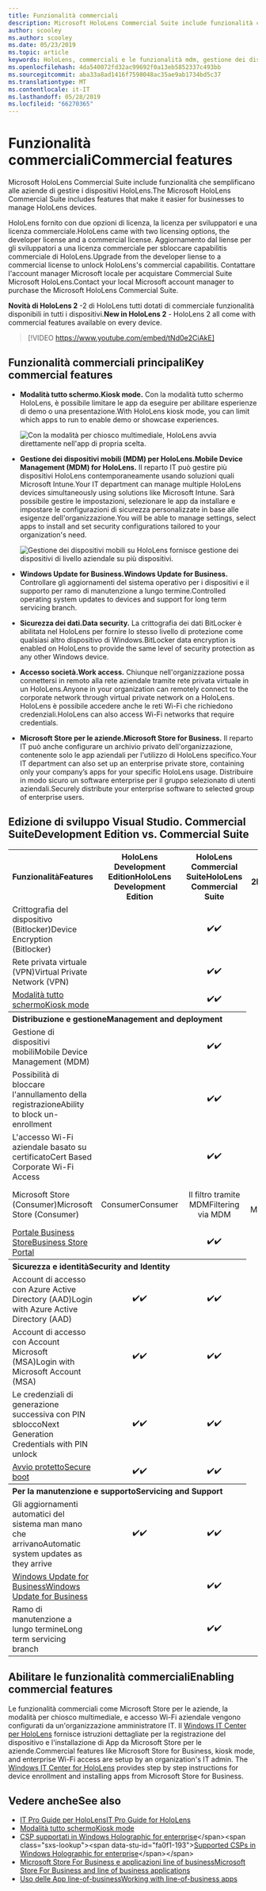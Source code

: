 ```yaml
---
title: Funzionalità commerciali
description: Microsoft HoloLens Commercial Suite include funzionalità che semplificano alle aziende di gestire i dispositivi HoloLens.  HoloLens 2 sono equipt con le funzionalità commerciali per impostazione predefinita.
author: scooley
ms.author: scooley
ms.date: 05/23/2019
ms.topic: article
keywords: HoloLens, commerciali e le funzionalità mdm, gestione dei dispositivi mobili, la modalità tutto schermo
ms.openlocfilehash: 4da540072fd32ac99692f0a13eb5852337c493bb
ms.sourcegitcommit: aba33a8ad1416f7598048ac35ae9ab1734bd5c37
ms.translationtype: MT
ms.contentlocale: it-IT
ms.lasthandoff: 05/28/2019
ms.locfileid: "66270365"
---
```

# <a name="commercial-features"></a><span data-ttu-id="fa0f1-105">Funzionalità commerciali</span><span class="sxs-lookup"><span data-stu-id="fa0f1-105">Commercial features</span></span>

<span data-ttu-id="fa0f1-106">Microsoft HoloLens Commercial Suite include funzionalità che semplificano alle aziende di gestire i dispositivi HoloLens.</span><span class="sxs-lookup"><span data-stu-id="fa0f1-106">The Microsoft HoloLens Commercial Suite includes features that make it easier for businesses to manage HoloLens devices.</span></span>

<span data-ttu-id="fa0f1-107">HoloLens fornito con due opzioni di licenza, la licenza per sviluppatori e una licenza commerciale.</span><span class="sxs-lookup"><span data-stu-id="fa0f1-107">HoloLens came with two licensing options, the developer license and a commercial license.</span></span>  <span data-ttu-id="fa0f1-108">Aggiornamento dal liense per gli sviluppatori a una licenza commerciale per sbloccare capabilitis commerciale di HoloLens.</span><span class="sxs-lookup"><span data-stu-id="fa0f1-108">Upgrade from the developer liense to a commercial license to unlock HoloLens's commercial capabilitis.</span></span>  <span data-ttu-id="fa0f1-109">Contattare l'account manager Microsoft locale per acquistare Commercial Suite Microsoft HoloLens.</span><span class="sxs-lookup"><span data-stu-id="fa0f1-109">Contact your local Microsoft account manager to purchase the Microsoft HoloLens Commercial Suite.</span></span>

<span data-ttu-id="fa0f1-110">**Novità di HoloLens 2** -2 di HoloLens tutti dotati di commerciale funzionalità disponibili in tutti i dispositivi.</span><span class="sxs-lookup"><span data-stu-id="fa0f1-110">**New in HoloLens 2** - HoloLens 2 all come with commercial features available on every device.</span></span>

>[!VIDEO https://www.youtube.com/embed/tNd0e2CiAkE]

## <a name="key-commercial-features"></a><span data-ttu-id="fa0f1-111">Funzionalità commerciali principali</span><span class="sxs-lookup"><span data-stu-id="fa0f1-111">Key commercial features</span></span>

* <span data-ttu-id="fa0f1-112">**Modalità tutto schermo.**</span><span class="sxs-lookup"><span data-stu-id="fa0f1-112">**Kiosk mode.**</span></span> <span data-ttu-id="fa0f1-113">Con la modalità tutto schermo HoloLens, è possibile limitare le app da eseguire per abilitare esperienze di demo o una presentazione.</span><span class="sxs-lookup"><span data-stu-id="fa0f1-113">With HoloLens kiosk mode, you can limit which apps to run to enable demo or showcase experiences.</span></span>

  ![Con la modalità per chiosco multimediale, HoloLens avvia direttamente nell'app di propria scelta.](images/201608-kioskmode-400px.png)

* <span data-ttu-id="fa0f1-115">**Gestione dei dispositivi mobili (MDM) per HoloLens.**</span><span class="sxs-lookup"><span data-stu-id="fa0f1-115">**Mobile Device Management (MDM) for HoloLens.**</span></span> <span data-ttu-id="fa0f1-116">Il reparto IT può gestire più dispositivi HoloLens contemporaneamente usando soluzioni quali Microsoft Intune.</span><span class="sxs-lookup"><span data-stu-id="fa0f1-116">Your IT department can manage multiple HoloLens devices simultaneously using solutions like Microsoft Intune.</span></span> <span data-ttu-id="fa0f1-117">Sarà possibile gestire le impostazioni, selezionare le app da installare e impostare le configurazioni di sicurezza personalizzate in base alle esigenze dell'organizzazione.</span><span class="sxs-lookup"><span data-stu-id="fa0f1-117">You will be able to manage settings, select apps to install and set security configurations tailored to your organization's need.</span></span>

  ![Gestione dei dispositivi mobili su HoloLens fornisce gestione dei dispositivi di livello aziendale su più dispositivi.](images/201608-enterprisemanagement-400px.png)
   
* <span data-ttu-id="fa0f1-119">**Windows Update for Business.**</span><span class="sxs-lookup"><span data-stu-id="fa0f1-119">**Windows Update for Business.**</span></span> <span data-ttu-id="fa0f1-120">Controllare gli aggiornamenti del sistema operativo per i dispositivi e il supporto per ramo di manutenzione a lungo termine.</span><span class="sxs-lookup"><span data-stu-id="fa0f1-120">Controlled operating system updates to devices and support for long term servicing branch.</span></span>
* <span data-ttu-id="fa0f1-121">**Sicurezza dei dati.**</span><span class="sxs-lookup"><span data-stu-id="fa0f1-121">**Data security.**</span></span> <span data-ttu-id="fa0f1-122">La crittografia dei dati BitLocker è abilitata nel HoloLens per fornire lo stesso livello di protezione come qualsiasi altro dispositivo di Windows.</span><span class="sxs-lookup"><span data-stu-id="fa0f1-122">BitLocker data encryption is enabled on HoloLens to provide the same level of security protection as any other Windows device.</span></span>
* <span data-ttu-id="fa0f1-123">**Accesso società.**</span><span class="sxs-lookup"><span data-stu-id="fa0f1-123">**Work access.**</span></span> <span data-ttu-id="fa0f1-124">Chiunque nell'organizzazione possa connettersi in remoto alla rete aziendale tramite rete privata virtuale in un HoloLens.</span><span class="sxs-lookup"><span data-stu-id="fa0f1-124">Anyone in your organization can remotely connect to the corporate network through virtual private network on a HoloLens.</span></span> <span data-ttu-id="fa0f1-125">HoloLens è possibile accedere anche le reti Wi-Fi che richiedono credenziali.</span><span class="sxs-lookup"><span data-stu-id="fa0f1-125">HoloLens can also access Wi-Fi networks that require credentials.</span></span>
* <span data-ttu-id="fa0f1-126">**Microsoft Store per le aziende.**</span><span class="sxs-lookup"><span data-stu-id="fa0f1-126">**Microsoft Store for Business.**</span></span> <span data-ttu-id="fa0f1-127">Il reparto IT può anche configurare un archivio privato dell'organizzazione, contenente solo le app aziendali per l'utilizzo di HoloLens specifico.</span><span class="sxs-lookup"><span data-stu-id="fa0f1-127">Your IT department can also set up an enterprise private store, containing only your company’s apps for your specific HoloLens usage.</span></span> <span data-ttu-id="fa0f1-128">Distribuire in modo sicuro un software enterprise per il gruppo selezionato di utenti aziendali.</span><span class="sxs-lookup"><span data-stu-id="fa0f1-128">Securely distribute your enterprise software to selected group of enterprise users.</span></span>

## <a name="development-edition-vs-commercial-suite"></a><span data-ttu-id="fa0f1-129">Edizione di sviluppo Visual Studio. Commercial Suite</span><span class="sxs-lookup"><span data-stu-id="fa0f1-129">Development Edition vs. Commercial Suite</span></span>

<table>
<tr>
<th><span data-ttu-id="fa0f1-130">Funzionalità</span><span class="sxs-lookup"><span data-stu-id="fa0f1-130">Features</span></span></th><th><span data-ttu-id="fa0f1-131">HoloLens Development Edition</span><span class="sxs-lookup"><span data-stu-id="fa0f1-131">HoloLens Development Edition</span></span></th><th><span data-ttu-id="fa0f1-132">HoloLens Commercial Suite</span><span class="sxs-lookup"><span data-stu-id="fa0f1-132">HoloLens Commercial Suite</span></span></th><th><span data-ttu-id="fa0f1-133">HoloLens 2</span><span class="sxs-lookup"><span data-stu-id="fa0f1-133">HoloLens 2</span></span></th>
</tr><tr>
<td><span data-ttu-id="fa0f1-134">Crittografia del dispositivo (Bitlocker)</span><span class="sxs-lookup"><span data-stu-id="fa0f1-134">Device Encryption (Bitlocker)</span></span></td><td></td><td style="text-align: center;"><span data-ttu-id="fa0f1-135">✔️</span><span class="sxs-lookup"><span data-stu-id="fa0f1-135">✔️</span></span></td><td style="text-align: center;"><span data-ttu-id="fa0f1-136">✔️</span><span class="sxs-lookup"><span data-stu-id="fa0f1-136">✔️</span></span></td>
</tr><tr>
<td><span data-ttu-id="fa0f1-137">Rete privata virtuale (VPN)</span><span class="sxs-lookup"><span data-stu-id="fa0f1-137">Virtual Private Network (VPN)</span></span></td><td></td><td style="text-align: center;"><span data-ttu-id="fa0f1-138">✔️</span><span class="sxs-lookup"><span data-stu-id="fa0f1-138">✔️</span></span></td><td style="text-align: center;"><span data-ttu-id="fa0f1-139">✔️</span><span class="sxs-lookup"><span data-stu-id="fa0f1-139">✔️</span></span></td>
</tr><tr>
<td><span data-ttu-id="fa0f1-140"><a href="using-the-windows-device-portal.md#kiosk-mode">Modalità tutto schermo</a></span><span class="sxs-lookup"><span data-stu-id="fa0f1-140"><a href="using-the-windows-device-portal.md#kiosk-mode">Kiosk mode</a></span></span></td><td></td><td style="text-align: center;"><span data-ttu-id="fa0f1-141">✔️</span><span class="sxs-lookup"><span data-stu-id="fa0f1-141">✔️</span></span></td><td style="text-align: center;"><span data-ttu-id="fa0f1-142">✔️</span><span class="sxs-lookup"><span data-stu-id="fa0f1-142">✔️</span></span></td>
</tr><tr>
<th colspan="3" style="text-align: left;"> <span data-ttu-id="fa0f1-143">Distribuzione e gestione</span><span class="sxs-lookup"><span data-stu-id="fa0f1-143">Management and deployment</span></span></th>
</tr><tr>
<td><span data-ttu-id="fa0f1-144">Gestione di dispositivi mobili</span><span class="sxs-lookup"><span data-stu-id="fa0f1-144">Mobile Device Management (MDM)</span></span></td><td style="text-align: center;"></td><td style="text-align: center;"><span data-ttu-id="fa0f1-145">✔️</span><span class="sxs-lookup"><span data-stu-id="fa0f1-145">✔️</span></span></td><td style="text-align: center;"><span data-ttu-id="fa0f1-146">✔️</span><span class="sxs-lookup"><span data-stu-id="fa0f1-146">✔️</span></span></td>
</tr><tr>
<td><span data-ttu-id="fa0f1-147">Possibilità di bloccare l'annullamento della registrazione</span><span class="sxs-lookup"><span data-stu-id="fa0f1-147">Ability to block un-enrollment</span></span></td><td></td><td style="text-align: center;"><span data-ttu-id="fa0f1-148">✔️</span><span class="sxs-lookup"><span data-stu-id="fa0f1-148">✔️</span></span></td><td style="text-align: center;"><span data-ttu-id="fa0f1-149">✔️</span><span class="sxs-lookup"><span data-stu-id="fa0f1-149">✔️</span></span></td>
</tr><tr>
<td><span data-ttu-id="fa0f1-150">L'accesso Wi-Fi aziendale basato su certificato</span><span class="sxs-lookup"><span data-stu-id="fa0f1-150">Cert Based Corporate Wi-Fi Access</span></span></td><td></td><td style="text-align: center;"><span data-ttu-id="fa0f1-151">✔️</span><span class="sxs-lookup"><span data-stu-id="fa0f1-151">✔️</span></span></td><td style="text-align: center;"><span data-ttu-id="fa0f1-152">✔️</span><span class="sxs-lookup"><span data-stu-id="fa0f1-152">✔️</span></span></td>
</tr><tr>
<td><span data-ttu-id="fa0f1-153">Microsoft Store (Consumer)</span><span class="sxs-lookup"><span data-stu-id="fa0f1-153">Microsoft Store (Consumer)</span></span></td><td style="text-align: center;"><span data-ttu-id="fa0f1-154">Consumer</span><span class="sxs-lookup"><span data-stu-id="fa0f1-154">Consumer</span></span></td><td style="text-align: center;"><span data-ttu-id="fa0f1-155">Il filtro tramite MDM</span><span class="sxs-lookup"><span data-stu-id="fa0f1-155">Filtering via MDM</span></span></td><td style="text-align: center;"><span data-ttu-id="fa0f1-156">Il filtro tramite MDM</span><span class="sxs-lookup"><span data-stu-id="fa0f1-156">Filtering via MDM</span></span></td>
</tr><tr>
<td><span data-ttu-id="fa0f1-157"><a href="https://technet.microsoft.com/itpro/windows/manage/working-with-line-of-business-apps">Portale Business Store</a></span><span class="sxs-lookup"><span data-stu-id="fa0f1-157"><a href="https://technet.microsoft.com/itpro/windows/manage/working-with-line-of-business-apps">Business Store Portal</a></span></span></td><td></td><td style="text-align: center;"><span data-ttu-id="fa0f1-158">✔️</span><span class="sxs-lookup"><span data-stu-id="fa0f1-158">✔️</span></span></td><td style="text-align: center;"><span data-ttu-id="fa0f1-159">✔️</span><span class="sxs-lookup"><span data-stu-id="fa0f1-159">✔️</span></span></td>
</tr><tr>
<th colspan="3" style="text-align: left;"> <span data-ttu-id="fa0f1-160">Sicurezza e identità</span><span class="sxs-lookup"><span data-stu-id="fa0f1-160">Security and Identity</span></span></th>
</tr><tr>
<td><span data-ttu-id="fa0f1-161">Account di accesso con Azure Active Directory (AAD)</span><span class="sxs-lookup"><span data-stu-id="fa0f1-161">Login with Azure Active Directory (AAD)</span></span></td><td style="text-align: center;"><span data-ttu-id="fa0f1-162">✔️</span><span class="sxs-lookup"><span data-stu-id="fa0f1-162">✔️</span></span></td><td style="text-align: center;"><span data-ttu-id="fa0f1-163">✔️</span><span class="sxs-lookup"><span data-stu-id="fa0f1-163">✔️</span></span></td><td style="text-align: center;"><span data-ttu-id="fa0f1-164">✔️</span><span class="sxs-lookup"><span data-stu-id="fa0f1-164">✔️</span></span></td>
</tr><tr>
<td><span data-ttu-id="fa0f1-165">Account di accesso con Account Microsoft (MSA)</span><span class="sxs-lookup"><span data-stu-id="fa0f1-165">Login with Microsoft Account (MSA)</span></span></td><td style="text-align: center;"><span data-ttu-id="fa0f1-166">✔️</span><span class="sxs-lookup"><span data-stu-id="fa0f1-166">✔️</span></span></td><td style="text-align: center;"><span data-ttu-id="fa0f1-167">✔️</span><span class="sxs-lookup"><span data-stu-id="fa0f1-167">✔️</span></span></td><td style="text-align: center;"><span data-ttu-id="fa0f1-168">✔️</span><span class="sxs-lookup"><span data-stu-id="fa0f1-168">✔️</span></span></td>
</tr><tr>
<td><span data-ttu-id="fa0f1-169">Le credenziali di generazione successiva con PIN sblocco</span><span class="sxs-lookup"><span data-stu-id="fa0f1-169">Next Generation Credentials with PIN unlock</span></span></td><td style="text-align: center;"><span data-ttu-id="fa0f1-170">✔️</span><span class="sxs-lookup"><span data-stu-id="fa0f1-170">✔️</span></span></td><td style="text-align: center;"><span data-ttu-id="fa0f1-171">✔️</span><span class="sxs-lookup"><span data-stu-id="fa0f1-171">✔️</span></span></td><td style="text-align: center;"><span data-ttu-id="fa0f1-172">✔️</span><span class="sxs-lookup"><span data-stu-id="fa0f1-172">✔️</span></span></td>
</tr><tr>
<td><span data-ttu-id="fa0f1-173"><a href="https://msdn.microsoft.com/windows/hardware/commercialize/manufacture/desktop/secure-boot-overview">Avvio protetto</a></span><span class="sxs-lookup"><span data-stu-id="fa0f1-173"><a href="https://msdn.microsoft.com/windows/hardware/commercialize/manufacture/desktop/secure-boot-overview">Secure boot</a></span></span></td><td style="text-align: center;"><span data-ttu-id="fa0f1-174">✔️</span><span class="sxs-lookup"><span data-stu-id="fa0f1-174">✔️</span></span></td><td style="text-align: center;"><span data-ttu-id="fa0f1-175">✔️</span><span class="sxs-lookup"><span data-stu-id="fa0f1-175">✔️</span></span></td><td style="text-align: center;"><span data-ttu-id="fa0f1-176">✔️</span><span class="sxs-lookup"><span data-stu-id="fa0f1-176">✔️</span></span></td>
</tr><tr>
<th colspan="3" style="text-align: left;"> <span data-ttu-id="fa0f1-177">Per la manutenzione e supporto</span><span class="sxs-lookup"><span data-stu-id="fa0f1-177">Servicing and Support</span></span></th>
</tr><tr>
<td><span data-ttu-id="fa0f1-178">Gli aggiornamenti automatici del sistema man mano che arrivano</span><span class="sxs-lookup"><span data-stu-id="fa0f1-178">Automatic system updates as they arrive</span></span></td><td style="text-align: center;"><span data-ttu-id="fa0f1-179">✔️</span><span class="sxs-lookup"><span data-stu-id="fa0f1-179">✔️</span></span></td><td style="text-align: center;"><span data-ttu-id="fa0f1-180">✔️</span><span class="sxs-lookup"><span data-stu-id="fa0f1-180">✔️</span></span></td><td style="text-align: center;"><span data-ttu-id="fa0f1-181">✔️</span><span class="sxs-lookup"><span data-stu-id="fa0f1-181">✔️</span></span></td>
</tr><tr>
<td><span data-ttu-id="fa0f1-182"><a href="https://technet.microsoft.com/itpro/windows/plan/windows-update-for-business">Windows Update for Business</a></span><span class="sxs-lookup"><span data-stu-id="fa0f1-182"><a href="https://technet.microsoft.com/itpro/windows/plan/windows-update-for-business">Windows Update for Business</a></span></span></td><td></td><td style="text-align: center;"><span data-ttu-id="fa0f1-183">✔️</span><span class="sxs-lookup"><span data-stu-id="fa0f1-183">✔️</span></span></td><td style="text-align: center;"><span data-ttu-id="fa0f1-184">✔️</span><span class="sxs-lookup"><span data-stu-id="fa0f1-184">✔️</span></span></td>
</tr><tr>
<td><span data-ttu-id="fa0f1-185">Ramo di manutenzione a lungo termine</span><span class="sxs-lookup"><span data-stu-id="fa0f1-185">Long term servicing branch</span></span></td><td></td><td style="text-align: center;"><span data-ttu-id="fa0f1-186">✔️</span><span class="sxs-lookup"><span data-stu-id="fa0f1-186">✔️</span></span></td><td style="text-align: center;"><span data-ttu-id="fa0f1-187">✔️</span><span class="sxs-lookup"><span data-stu-id="fa0f1-187">✔️</span></span></td>
</tr>
</table>



## <a name="enabling-commercial-features"></a><span data-ttu-id="fa0f1-188">Abilitare le funzionalità commerciali</span><span class="sxs-lookup"><span data-stu-id="fa0f1-188">Enabling commercial features</span></span>

<span data-ttu-id="fa0f1-189">Le funzionalità commerciali come Microsoft Store per le aziende, la modalità per chiosco multimediale, e accesso Wi-Fi aziendale vengono configurati da un'organizzazione amministratore IT. Il [Windows IT Center per HoloLens](https://docs.microsoft.com/hololens) fornisce istruzioni dettagliate per la registrazione del dispositivo e l'installazione di App da Microsoft Store per le aziende.</span><span class="sxs-lookup"><span data-stu-id="fa0f1-189">Commercial features like Microsoft Store for Business, kiosk mode, and enterprise Wi-Fi access are setup by an organization's IT admin. The [Windows IT Center for HoloLens](https://docs.microsoft.com/hololens) provides step by step instructions for device enrollment and installing apps from Microsoft Store for Business.</span></span>

## <a name="see-also"></a><span data-ttu-id="fa0f1-190">Vedere anche</span><span class="sxs-lookup"><span data-stu-id="fa0f1-190">See also</span></span>
* [<span data-ttu-id="fa0f1-191">IT Pro Guide per HoloLens</span><span class="sxs-lookup"><span data-stu-id="fa0f1-191">IT Pro Guide for HoloLens</span></span>](https://technet.microsoft.com/itpro/hololens/index)
* [<span data-ttu-id="fa0f1-192">Modalità tutto schermo</span><span class="sxs-lookup"><span data-stu-id="fa0f1-192">Kiosk mode</span></span>](using-the-windows-device-portal.md#kiosk-mode)
* <span data-ttu-id="fa0f1-193">[CSP supportati in Windows Holographic for enterprise](https://msdn.microsoft.com/library/windows/hardware/dn920025(v=vs.85).aspx#HoloLens)</span><span class="sxs-lookup"><span data-stu-id="fa0f1-193">[Supported CSPs in Windows Holographic for enterprise](https://msdn.microsoft.com/library/windows/hardware/dn920025(v=vs.85).aspx#HoloLens)</span></span>
* [<span data-ttu-id="fa0f1-194">Microsoft Store For Business e applicazioni line of business</span><span class="sxs-lookup"><span data-stu-id="fa0f1-194">Microsoft Store For Business and line of business applications</span></span>](https://blogs.technet.microsoft.com/sbucci/2016/04/13/windows-store-for-business-and-line-of-business-applications/)
* [<span data-ttu-id="fa0f1-195">Uso delle App line-of-business</span><span class="sxs-lookup"><span data-stu-id="fa0f1-195">Working with line-of-business apps</span></span>](https://technet.microsoft.com/itpro/windows/manage/working-with-line-of-business-apps)
